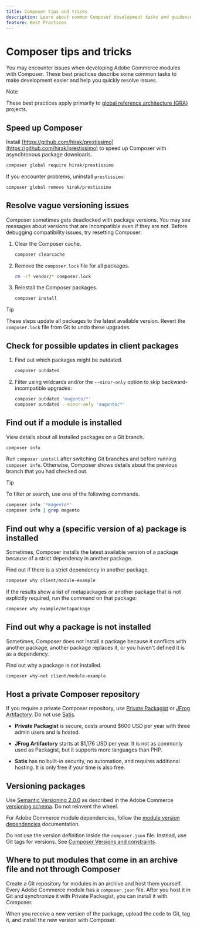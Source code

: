 ```yaml
---
title: Composer tips and tricks
description: Learn about common Composer development tasks and guidance for quickly resolving issues.
feature: Best Practices
---
```


# Composer tips and tricks

You may encounter issues when developing Adobe Commerce modules with Composer. These best practices describe some common tasks to make development easier and help you quickly resolve issues.

>[!NOTE]
>
>These best practices apply primarily to [global reference architecture (GRA)](global-reference-architecture.md) projects.

## Speed up Composer

Install [https://github.com/hirak/prestissimo](https://github.com/hirak/prestissimo) to speed up Composer with asynchronous package downloads.

```bash
composer global require hirak/prestissimo
```

If you encounter problems, uninstall `prestissimo`:

```bash
composer global remove hirak/prestissimo
```

## Resolve vague versioning issues

Composer sometimes gets deadlocked with package versions. You may see messages about versions that are incompatible even if they are not. Before debugging compatibility issues, try resetting Composer:

1. Clear the Composer cache.

   ```bash
   composer clearcache
   ```

1. Remove the `composer.lock` file for all packages.

   ```bash
   rm -rf vendor/* composer.lock
   ```

1. Reinstall the Composer packages.

   ```bash
   composer install
   ```

>[!TIP]
>
>These steps update all packages to the latest available version. Revert the `composer.lock` file from Git to undo these upgrades.

## Check for possible updates in client packages

1. Find out which packages might be outdated.

   ```bash
   composer outdated
   ```

1. Filter using wildcards and/or the `--minor-only` option to skip backward-incompatible upgrades:

   ```bash
   composer outdated 'magento/*'
   composer outdated --minor-only 'magento/*'
   ```

## Find out if a module is installed

View details about all installed packages on a Git branch.

```bash
composer info
```

Run `composer install` after switching Git branches and before running `composer info`. Otherwise, Composer shows details about the previous branch that you had checked out.

>[!TIP]
>
>To filter or search, use one of the following commands.
>
>```bash
>composer info '*magento*'
>composer info | grep magento
>```

## Find out why a (specific version of a) package is installed

Sometimes, Composer installs the latest available version of a package because of a strict dependency in another package.

Find out if there is a strict dependency in another package.

```bash
composer why client/module-example
```

If the results show a list of metapackages or another package that is not explicitly required, run the command on that package:

```bash
composer why example/metapackage
```

## Find out why a package is not installed

Sometimes, Composer does not install a package because it conflicts with another package, another package replaces it, or you haven't defined it is as a dependency.

Find out why a package is not installed.

```bash
composer why-not client/module-example
```

## Host a private Composer repository

If you require a private Composer repository, use [Private Packagist](https://packagist.com/) or [JFrog Artifactory](https://jfrog.com/integration/php-composer-repository/). Do not use [Satis](https://github.com/composer/satis).

- **Private Packagist** is secure, costs around $600 USD per year with three admin users and is hosted.

- **JFrog Artifactory** starts at $1,176 USD per year. It is not as commonly used as Packagist, but it supports more languages than PHP.

- **Satis** has no built-in security, no automation, and requires additional hosting. It is only free if your time is also free.

## Versioning packages

Use [Semantic Versioning 2.0.0](https://semver.org/spec/v2.0.0.html) as described in the Adobe Commerce [versioning schema](https://developer.adobe.com/commerce/php/development/versioning/). Do not reinvent the wheel.

For Adobe Commerce module dependencies, follow the [module version dependencies](https://developer.adobe.com/commerce/php/development/versioning/dependencies/) documentation.

Do not use the version definition inside the `composer.json` file. Instead, use Git tags for versions. See [Composer Versions and constraints](https://getcomposer.org/doc/articles/versions.md#versions-and-constraints).

## Where to put modules that come in an archive file and not through Composer

Create a Git repository for modules in an archive and host them yourself. Every Adobe Commerce module has a `composer.json` file. After you host it in Git and synchronize it with Private Packagist, you can install it with Composer.

When you receive a new version of the package, upload the code to Git, tag it, and install the new version with Composer.
